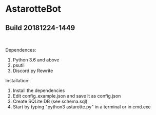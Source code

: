 # AstarotteBot 
## Build 20181224-1449
&nbsp; 

Dependences:
1. Python 3.6 and above
1. psutil
2. Discord.py Rewrite
&nbsp;

Installation:
1. Install the dependencies
2. Edit config_example.json and save it as config.json
3. Create SQLite DB (see schema.sql)
4. Start by typing "python3 astarotte.py" in a terminal or in cmd.exe
